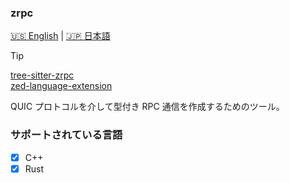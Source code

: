 ### zrpc

[🇺🇸 English](README.md) | [🇯🇵 日本語](README_jap.md)

> [!TIP]
> [tree-sitter-zrpc](https://github.com/Akzestia/tree-sitter-zrpc) </br>
> [zed-language-extension](https://github.com/Akzestia/zed-zrpc)

QUIC プロトコルを介して型付き RPC 通信を作成するためのツール。

### サポートされている言語

- [X] C++
- [X] Rust
